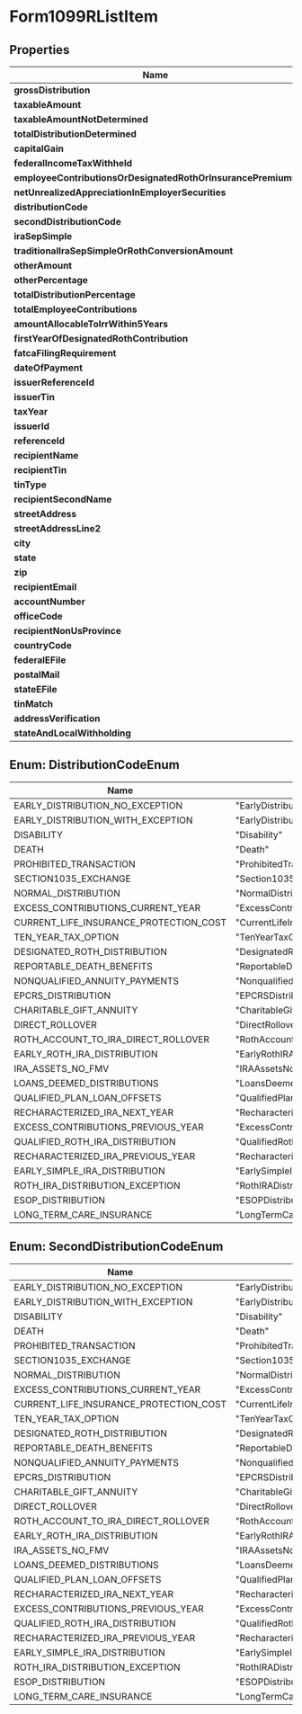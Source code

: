 

# Form1099RListItem


## Properties

| Name | Type | Description | Notes |
|------------ | ------------- | ------------- | -------------|
|**grossDistribution** | **Double** |  |  [optional] |
|**taxableAmount** | **Double** |  |  [optional] |
|**taxableAmountNotDetermined** | **Boolean** |  |  [optional] |
|**totalDistributionDetermined** | **Boolean** |  |  [optional] |
|**capitalGain** | **Double** |  |  [optional] |
|**federalIncomeTaxWithheld** | **Double** |  |  [optional] |
|**employeeContributionsOrDesignatedRothOrInsurancePremiums** | **Double** |  |  [optional] |
|**netUnrealizedAppreciationInEmployerSecurities** | **Double** |  |  [optional] |
|**distributionCode** | [**DistributionCodeEnum**](#DistributionCodeEnum) |  |  [optional] |
|**secondDistributionCode** | [**SecondDistributionCodeEnum**](#SecondDistributionCodeEnum) |  |  [optional] |
|**iraSepSimple** | **Boolean** |  |  [optional] |
|**traditionalIraSepSimpleOrRothConversionAmount** | **Double** |  |  [optional] |
|**otherAmount** | **Double** |  |  [optional] |
|**otherPercentage** | **String** |  |  [optional] |
|**totalDistributionPercentage** | **String** |  |  [optional] |
|**totalEmployeeContributions** | **Double** |  |  [optional] |
|**amountAllocableToIrrWithin5Years** | **Double** |  |  [optional] |
|**firstYearOfDesignatedRothContribution** | **Integer** |  |  [optional] |
|**fatcaFilingRequirement** | **Boolean** |  |  [optional] |
|**dateOfPayment** | **OffsetDateTime** |  |  [optional] |
|**issuerReferenceId** | **String** |  |  [optional] |
|**issuerTin** | **String** |  |  [optional] |
|**taxYear** | **Integer** |  |  [optional] |
|**issuerId** | **String** |  |  [optional] |
|**referenceId** | **String** |  |  [optional] |
|**recipientName** | **String** |  |  [optional] |
|**recipientTin** | **String** |  |  [optional] |
|**tinType** | **String** |  |  [optional] |
|**recipientSecondName** | **String** |  |  [optional] |
|**streetAddress** | **String** |  |  [optional] |
|**streetAddressLine2** | **String** |  |  [optional] |
|**city** | **String** |  |  [optional] |
|**state** | **String** |  |  [optional] |
|**zip** | **String** |  |  [optional] |
|**recipientEmail** | **String** |  |  [optional] |
|**accountNumber** | **String** |  |  [optional] |
|**officeCode** | **String** |  |  [optional] |
|**recipientNonUsProvince** | **String** |  |  [optional] |
|**countryCode** | **String** |  |  [optional] |
|**federalEFile** | **Boolean** |  |  [optional] |
|**postalMail** | **Boolean** |  |  [optional] |
|**stateEFile** | **Boolean** |  |  [optional] |
|**tinMatch** | **Boolean** |  |  [optional] |
|**addressVerification** | **Boolean** |  |  [optional] |
|**stateAndLocalWithholding** | [**StateAndLocalWithholding**](StateAndLocalWithholding.md) |  |  [optional] |



## Enum: DistributionCodeEnum

| Name | Value |
|---- | -----|
| EARLY_DISTRIBUTION_NO_EXCEPTION | &quot;EarlyDistributionNoException&quot; |
| EARLY_DISTRIBUTION_WITH_EXCEPTION | &quot;EarlyDistributionWithException&quot; |
| DISABILITY | &quot;Disability&quot; |
| DEATH | &quot;Death&quot; |
| PROHIBITED_TRANSACTION | &quot;ProhibitedTransaction&quot; |
| SECTION1035_EXCHANGE | &quot;Section1035Exchange&quot; |
| NORMAL_DISTRIBUTION | &quot;NormalDistribution&quot; |
| EXCESS_CONTRIBUTIONS_CURRENT_YEAR | &quot;ExcessContributionsCurrentYear&quot; |
| CURRENT_LIFE_INSURANCE_PROTECTION_COST | &quot;CurrentLifeInsuranceProtectionCost&quot; |
| TEN_YEAR_TAX_OPTION | &quot;TenYearTaxOption&quot; |
| DESIGNATED_ROTH_DISTRIBUTION | &quot;DesignatedRothDistribution&quot; |
| REPORTABLE_DEATH_BENEFITS | &quot;ReportableDeathBenefits&quot; |
| NONQUALIFIED_ANNUITY_PAYMENTS | &quot;NonqualifiedAnnuityPayments&quot; |
| EPCRS_DISTRIBUTION | &quot;EPCRSDistribution&quot; |
| CHARITABLE_GIFT_ANNUITY | &quot;CharitableGiftAnnuity&quot; |
| DIRECT_ROLLOVER | &quot;DirectRollover&quot; |
| ROTH_ACCOUNT_TO_IRA_DIRECT_ROLLOVER | &quot;RothAccountToIRADirectRollover&quot; |
| EARLY_ROTH_IRA_DISTRIBUTION | &quot;EarlyRothIRADistribution&quot; |
| IRA_ASSETS_NO_FMV | &quot;IRAAssetsNoFMV&quot; |
| LOANS_DEEMED_DISTRIBUTIONS | &quot;LoansDeemedDistributions&quot; |
| QUALIFIED_PLAN_LOAN_OFFSETS | &quot;QualifiedPlanLoanOffsets&quot; |
| RECHARACTERIZED_IRA_NEXT_YEAR | &quot;RecharacterizedIRANextYear&quot; |
| EXCESS_CONTRIBUTIONS_PREVIOUS_YEAR | &quot;ExcessContributionsPreviousYear&quot; |
| QUALIFIED_ROTH_IRA_DISTRIBUTION | &quot;QualifiedRothIRADistribution&quot; |
| RECHARACTERIZED_IRA_PREVIOUS_YEAR | &quot;RecharacterizedIRAPreviousYear&quot; |
| EARLY_SIMPLE_IRA_DISTRIBUTION | &quot;EarlySimpleIRADistribution&quot; |
| ROTH_IRA_DISTRIBUTION_EXCEPTION | &quot;RothIRADistributionException&quot; |
| ESOP_DISTRIBUTION | &quot;ESOPDistribution&quot; |
| LONG_TERM_CARE_INSURANCE | &quot;LongTermCareInsurance&quot; |



## Enum: SecondDistributionCodeEnum

| Name | Value |
|---- | -----|
| EARLY_DISTRIBUTION_NO_EXCEPTION | &quot;EarlyDistributionNoException&quot; |
| EARLY_DISTRIBUTION_WITH_EXCEPTION | &quot;EarlyDistributionWithException&quot; |
| DISABILITY | &quot;Disability&quot; |
| DEATH | &quot;Death&quot; |
| PROHIBITED_TRANSACTION | &quot;ProhibitedTransaction&quot; |
| SECTION1035_EXCHANGE | &quot;Section1035Exchange&quot; |
| NORMAL_DISTRIBUTION | &quot;NormalDistribution&quot; |
| EXCESS_CONTRIBUTIONS_CURRENT_YEAR | &quot;ExcessContributionsCurrentYear&quot; |
| CURRENT_LIFE_INSURANCE_PROTECTION_COST | &quot;CurrentLifeInsuranceProtectionCost&quot; |
| TEN_YEAR_TAX_OPTION | &quot;TenYearTaxOption&quot; |
| DESIGNATED_ROTH_DISTRIBUTION | &quot;DesignatedRothDistribution&quot; |
| REPORTABLE_DEATH_BENEFITS | &quot;ReportableDeathBenefits&quot; |
| NONQUALIFIED_ANNUITY_PAYMENTS | &quot;NonqualifiedAnnuityPayments&quot; |
| EPCRS_DISTRIBUTION | &quot;EPCRSDistribution&quot; |
| CHARITABLE_GIFT_ANNUITY | &quot;CharitableGiftAnnuity&quot; |
| DIRECT_ROLLOVER | &quot;DirectRollover&quot; |
| ROTH_ACCOUNT_TO_IRA_DIRECT_ROLLOVER | &quot;RothAccountToIRADirectRollover&quot; |
| EARLY_ROTH_IRA_DISTRIBUTION | &quot;EarlyRothIRADistribution&quot; |
| IRA_ASSETS_NO_FMV | &quot;IRAAssetsNoFMV&quot; |
| LOANS_DEEMED_DISTRIBUTIONS | &quot;LoansDeemedDistributions&quot; |
| QUALIFIED_PLAN_LOAN_OFFSETS | &quot;QualifiedPlanLoanOffsets&quot; |
| RECHARACTERIZED_IRA_NEXT_YEAR | &quot;RecharacterizedIRANextYear&quot; |
| EXCESS_CONTRIBUTIONS_PREVIOUS_YEAR | &quot;ExcessContributionsPreviousYear&quot; |
| QUALIFIED_ROTH_IRA_DISTRIBUTION | &quot;QualifiedRothIRADistribution&quot; |
| RECHARACTERIZED_IRA_PREVIOUS_YEAR | &quot;RecharacterizedIRAPreviousYear&quot; |
| EARLY_SIMPLE_IRA_DISTRIBUTION | &quot;EarlySimpleIRADistribution&quot; |
| ROTH_IRA_DISTRIBUTION_EXCEPTION | &quot;RothIRADistributionException&quot; |
| ESOP_DISTRIBUTION | &quot;ESOPDistribution&quot; |
| LONG_TERM_CARE_INSURANCE | &quot;LongTermCareInsurance&quot; |



